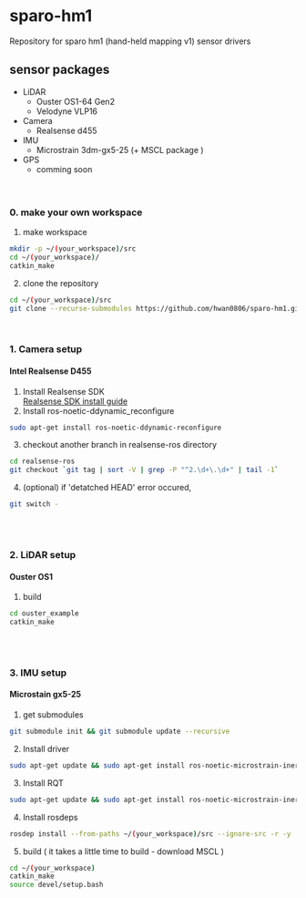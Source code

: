 # sparo-hm1
Repository for sparo hm1 (hand-held mapping v1) sensor drivers

## sensor packages
* LiDAR
    * Ouster OS1-64 Gen2
    * Velodyne VLP16
* Camera
    * Realsense d455
* IMU
    * Microstrain 3dm-gx5-25 (+ MSCL package )
* GPS
    * comming soon
<br/><br/><br/>

### 0. make your own workspace
1. make workspace
```bash
mkdir -p ~/(your_workspace)/src
cd ~/(your_workspace)/
catkin_make
```
2. clone the repository
```bash
cd ~/(your_workspace)/src
git clone --recurse-submodules https://github.com/hwan0806/sparo-hm1.git
```
<br/>

### 1. Camera setup
#### Intel Realsense D455
1. Install Realsense SDK  
[Realsense SDK install guide](https://robots.uc3m.es/installation-guides/install-realsense2.html)
2. Install ros-noetic-ddynamic_reconfigure
```bash
sudo apt-get install ros-noetic-ddynamic-reconfigure
```
3. checkout another branch in realsense-ros directory
```bash
cd realsense-ros
git checkout `git tag | sort -V | grep -P "^2.\d+\.\d+" | tail -1`
```
4. (optional) if 'detatched HEAD' error occured, 
```bash
git switch -
```
<br/><br/>

### 2. LiDAR setup
#### Ouster OS1
1. build
```bash
cd ouster_example
catkin_make
```
<br/><br/>

### 3. IMU setup
#### Microstain gx5-25
1. get submodules
```bash
git submodule init && git submodule update --recursive
```
2. Install driver
```bash
sudo apt-get update && sudo apt-get install ros-noetic-microstrain-inertial-driver
```
3. Install RQT
```bash
sudo apt-get update && sudo apt-get install ros-noetic-microstrain-inertial-rqt
```
4. Install rosdeps
```bash
rosdep install --from-paths ~/(your_workspace)/src --ignore-src -r -y
```
5. build ( it takes a little time to build - download MSCL )
```bash
cd ~/(your_workspace)
catkin_make
source devel/setup.bash
```